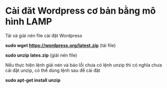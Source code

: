 # Cài đăt Wordpress cơ bản bằng mô hình LAMP #

Tải và giải nén file cài đặt Wordpress

**sudo wget https://wordpress.org/latest.zip** (tải file)

**sudo unzip lates.zip** (giải nén file)

Nếu thực hiện lệnh giải nén và báo lỗi chưa có lệnh unzip thì có nghĩa chưa cài đặt unzip, có thể dùng lệnh sau để cài đặt

**sudo apt-get install unzip**

